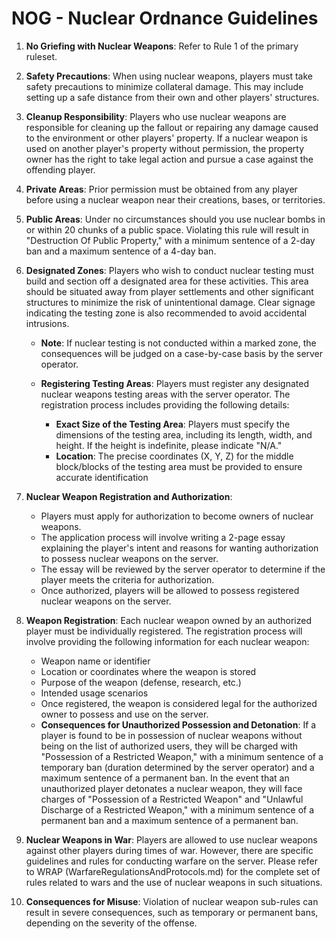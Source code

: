 # NOG - Nuclear Ordnance Guidelines

1. **No Griefing with Nuclear Weapons**: Refer to Rule 1 of the primary ruleset.

2. **Safety Precautions**: When using nuclear weapons, players must take safety precautions to minimize collateral damage. This may include setting up a safe distance from their own and other players' structures.

3. **Cleanup Responsibility**: Players who use nuclear weapons are responsible for cleaning up the fallout or repairing any damage caused to the environment or other players' property. If a nuclear weapon is used on another player's property without permission, the property owner has the right to take legal action and pursue a case against the offending player.

4. **Private Areas**: Prior permission must be obtained from any player before using a nuclear weapon near their creations, bases, or territories.

5. **Public Areas**: Under no circumstances should you use nuclear bombs in or within 20 chunks of a public space. Violating this rule will result in "Destruction Of Public Property," with a minimum sentence of a 2-day ban and a maximum sentence of a 4-day ban.

6. **Designated Zones**: Players who wish to conduct nuclear testing must build and section off a designated area for these activities. This area should be situated away from player settlements and other significant structures to minimize the risk of unintentional damage. Clear signage indicating the testing zone is also recommended to avoid accidental intrusions.
   - **Note**: If nuclear testing is not conducted within a marked zone, the consequences will be judged on a case-by-case basis by the server operator.
   - **Registering Testing Areas**: Players must register any designated nuclear weapons testing areas with the server operator. The registration process includes providing the following details:

      - **Exact Size of the Testing Area**: Players must specify the dimensions of the testing area, including its length, width, and height. If the height is indefinite, please indicate "N/A."
      - **Location**: The precise coordinates (X, Y, Z) for the middle block/blocks of the testing area must be provided to ensure accurate identification

7. **Nuclear Weapon Registration and Authorization**:
    - Players must apply for authorization to become owners of nuclear weapons.
    - The application process will involve writing a 2-page essay explaining the player's intent and reasons for wanting authorization to possess nuclear weapons on the server.
    - The essay will be reviewed by the server operator to determine if the player meets the criteria for authorization.
    - Once authorized, players will be allowed to possess registered nuclear weapons on the server.

9. **Weapon Registration**:
    Each nuclear weapon owned by an authorized player must be individually registered.
    The registration process will involve providing the following information for each nuclear weapon:
      + Weapon name or identifier
      + Location or coordinates where the weapon is stored
      + Purpose of the weapon (defense, research, etc.)
      + Intended usage scenarios
      - Once registered, the weapon is considered legal for the authorized owner to possess and use on the server.
   - **Consequences for Unauthorized Possession and Detonation**: If a player is found to be in possession of nuclear weapons without being on the list of authorized users, they will be charged with "Possession of a Restricted Weapon," with a minimum sentence of a temporary ban (duration determined by the server operator) and a maximum sentence of a permanent ban. In the event that an unauthorized player detonates a nuclear weapon, they will face charges of "Possession of a Restricted Weapon" and "Unlawful Discharge of a Restricted Weapon," with a minimum sentence of a permanent ban and a maximum sentence of a permanent ban.

8. **Nuclear Weapons in War**: Players are allowed to use nuclear weapons against other players during times of war. However, there are specific guidelines and rules for conducting warfare on the server. Please refer to WRAP (WarfareRegulationsAndProtocols.md) for the complete set of rules related to wars and the use of nuclear weapons in such situations.

9. **Consequences for Misuse**: Violation of nuclear weapon sub-rules can result in severe consequences, such as temporary or permanent bans, depending on the severity of the offense.
